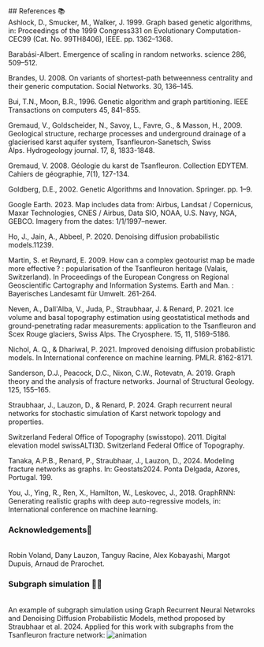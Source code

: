 <br>
## References 📚
<br>
Ashlock, D., Smucker, M., Walker, J. 1999. Graph based genetic algorithms, in: Proceedings of the 1999 Congress331 on Evolutionary Computation-CEC99 (Cat. No. 99TH8406), IEEE. pp. 1362–1368.  

Barabási-Albert. Emergence of scaling in random networks. science 286, 509–512.

Brandes, U. 2008. On variants of shortest-path betweenness centrality and their generic computation. Social Networks. 30, 136–145.

Bui, T.N., Moon, B.R., 1996. Genetic algorithm and graph partitioning. IEEE Transactions on computers 45, 841–855.

Gremaud, V., Goldscheider, N., Savoy, L., Favre, G., & Masson, H., 2009. Geological structure, recharge processes and underground drainage of a glacierised karst aquifer system, 	Tsanfleuron-Sanetsch, Swiss Alps. Hydrogeology journal. 17, 8, 1833-1848.

Gremaud, V. 2008. Géologie du karst de Tsanfleuron. Collection EDYTEM. Cahiers de géographie, 7(1), 127-134.

Goldberg, D.E., 2002. Genetic Algorithms and Innovation. Springer. pp. 1–9.

Google Earth. 2023. Map includes data from: Airbus, Landsat / Copernicus, Maxar Technologies, CNES / Airbus, Data SIO, NOAA, U.S. Navy, NGA, GEBCO. Imagery from the dates: 1/1/1997–newer.

Ho, J., Jain, A., Abbeel, P. 2020. Denoising diffusion probabilistic models.11239.

Martin, S. et Reynard, E. 2009. How can a complex geotourist map be made more effective ? : popularisation of the Tsanfleuron heritage (Valais, Switzerland). In Proceedings of the European Congress on Regional Geoscientific Cartography and Information Systems. Earth and Man. : Bayerisches Landesamt für Umwelt. 261-264.

Neven, A., Dall'Alba, V., Juda, P., Straubhaar, J. & Renard, P. 2021. Ice volume and basal topography estimation using geostatistical methods and ground-penetrating radar measurements: application to the Tsanfleuron and Scex Rouge glaciers, Swiss Alps. The Cryosphere. 15, 11, 5169-5186.

Nichol, A. Q., & Dhariwal, P. 2021. Improved denoising diffusion probabilistic models. In International conference on machine learning. PMLR. 8162-8171.

Sanderson, D.J., Peacock, D.C., Nixon, C.W., Rotevatn, A. 2019. Graph theory and the analysis of fracture networks. Journal of Structural Geology. 125, 155–165.

Straubhaar, J., Lauzon, D., & Renard, P. 2024. Graph recurrent neural networks for stochastic simulation of Karst network topology and properties.

Switzerland Federal Office of Topography (swisstopo). 2011. Digital elevation model swissALTI3D. Switzerland Federal Office of Topography.

Tanaka, A.P.B., Renard, P., Straubhaar, J., Lauzon, D., 2024. Modeling fracture networks as graphs. In: Geostats2024. Ponta Delgada, Azores, Portugal. 199.

You, J., Ying, R., Ren, X., Hamilton, W., Leskovec, J., 2018. GraphRNN: Generating realistic graphs with deep auto-regressive models, in: International conference on machine learning.
<br>

### Acknowledgements🙏
<br>
Robin Voland, Dany Lauzon, Tanguy Racine, Alex Kobayashi, Margot Dupuis, Arnaud de Prarochet.
<br>

### Subgraph simulation 👩‍💻
<br>
An example of subgraph simulation using Graph Recurrent Neural Netwroks and Denoising Diffusion Probabilistic Models, method proposed by Straubhaar et al. 2024.
Applied for this work with subgraphs from the Tsanfleuron fracture network:
<img src=""./anim_2D.gif"" alt="animation">

